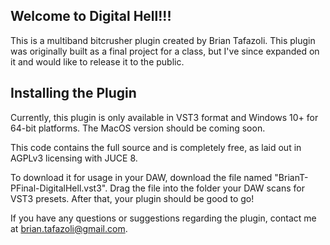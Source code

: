 ## Welcome to Digital Hell!!!

This is a multiband bitcrusher plugin created by Brian Tafazoli. This plugin was originally built as a final project for a class, but I've since expanded on it and would like to release it to the public. 

## Installing the Plugin

Currently, this plugin is only available in VST3 format and Windows 10+ for 64-bit platforms. The MacOS version should be coming soon. 

This code contains the full source and is completely free, as laid out in AGPLv3 licensing with JUCE 8. 

To download it for usage in your DAW, download the file named "BrianT-PFinal-DigitalHell.vst3". Drag the file into the folder your DAW scans for VST3 presets. After that, your plugin should be good to go!

If you have any questions or suggestions regarding the plugin, contact me at brian.tafazoli@gmail.com. 
